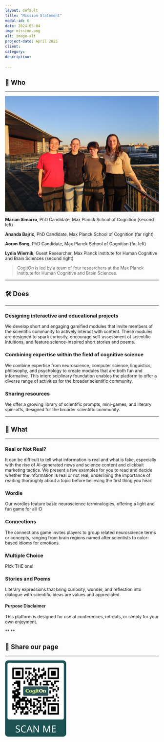 ```yaml
---
layout: default
title: "Mission Statement"
modal-id: 6
date: 2024-03-04
img: mission.png
alt: image-alt
project-date: April 2025
client: 
category:
description: 

---
```


## 🧠 Who
** **

<img src="img/portfolio/team.jpg" width="600" />

**Marian Simarro**, PhD Candidate, Max Planck School of Cognition (second left)

**Ananda Bajric**, PhD Candidate, Max Planck School of Cognition (far right)

**Aoran Song**, PhD Candidate, Max Planck School of Cognition (far left)

**Lydia Wiernik**, Guest Researcher, Max Planck Institute for Human Cognitive and Brain Sciences (second right)


> CogitOn is led by a team of four researchers at the Max Planck Institute for Human Cognitive and Brain Sciences.

** **

## 🛠️ Does
** **

<h3 style="text-align: left;">Designing interactive and educational projects</h3>

<div style="text-align: left;"> 

 We develop short and engaging gamified modules that invite members of the scientific community to actively interact with content. These modules are designed to spark curiosity, encourage self-assessment of scientific intuitions, and feature science-inspired short stories and poems.

</div>

<h3 style="text-align: left;">Combining expertise within the field of cognitive science</h3>

<div style="text-align: left;"> 

We combine expertise from neuroscience, computer science, linguistics, philosophy, and psychology to create modules that are both fun and informative. This interdisciplinary foundation enables the platform to offer a diverse range of activities for the broader scientific community.

</div>

<h3 style="text-align: left;">Sharing resources</h3>

<div style="text-align: left;"> 

We offer a growing library of scientific prompts, mini-games, and literary spin-offs, designed for the broader scientific community.

</div>

** **

## 🎯 What
** **
<h3 style="text-align: left;">Real or Not Real?</h3>

<div style="text-align: left;"> 

It can be difficult to tell what information is real and what is fake, especially with the rise of AI-generated news and science content and clickbait marketing tactics. We present a few examples for you to read and decide whether the information is real or not real, underlining the importance of reading thoroughly about a topic before believing the first thing you hear!

</div>

<h3 style="text-align: left;">Wordle</h3>

<div style="text-align: left;"> 

Our wordles feature basic neuroscience terminologies, offering a light and fun game for all :D

</div>

<h3 style="text-align: left;">Connections</h3>

<div style="text-align: left;"> 

The connections game invites players to group related neuroscience terms or concepts, ranging from brain regions named after scientists to color-based idioms for emotions. 

</div>

<h3 style="text-align: left;">Multiple Choice</h3>

<div style="text-align: left;"> 

Pick THE one!

</div>

<h3 style="text-align: left;">Stories and Poems</h3>

<div style="text-align: left;"> 

Literary expressions that bring curiosity, wonder, and reflection into dialogue with scientific ideas are values and appreciated.

</div>

<h4 style="text-align: left;">Purpose Disclaimer</h4>

<div style="text-align: left;"> 

This platform is designed for use at conferences, retreats, or simply for your own enjoyment.
 
</div>
** **

## 💌 Share our page
** **
<img src="img/portfolio/CogitOn_QR_Code.png" width="200" />
